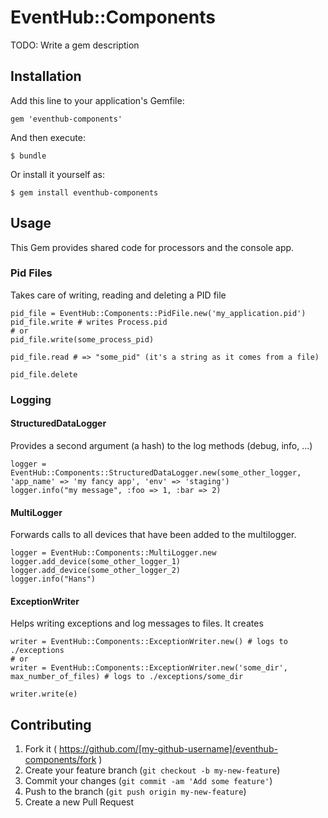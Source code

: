 # EventHub::Components

TODO: Write a gem description

## Installation

Add this line to your application's Gemfile:

    gem 'eventhub-components'

And then execute:

    $ bundle

Or install it yourself as:

    $ gem install eventhub-components

## Usage

This Gem provides shared code for processors and the console app.

### Pid Files

Takes care of writing, reading and deleting a PID file

    pid_file = EventHub::Components::PidFile.new('my_application.pid')
    pid_file.write # writes Process.pid
    # or
    pid_file.write(some_process_pid)

    pid_file.read # => "some_pid" (it's a string as it comes from a file)

    pid_file.delete


### Logging

#### StructuredDataLogger

Provides a second argument (a hash) to the log methods (debug, info, ...)

    logger = EventHub::Components::StructuredDataLogger.new(some_other_logger, 'app_name' => 'my fancy app', 'env' => 'staging')
    logger.info("my message", :foo => 1, :bar => 2)


#### MultiLogger

Forwards calls to all devices that have been added to the multilogger.

    logger = EventHub::Components::MultiLogger.new
    logger.add_device(some_other_logger_1)
    logger.add_device(some_other_logger_2)
    logger.info("Hans")

#### ExceptionWriter

Helps writing exceptions and log messages to files. It creates

    writer = EventHub::Components::ExceptionWriter.new() # logs to ./exceptions
    # or
    writer = EventHub::Components::ExceptionWriter.new('some_dir', max_number_of_files) # logs to ./exceptions/some_dir

    writer.write(e)


## Contributing

1. Fork it ( https://github.com/[my-github-username]/eventhub-components/fork )
2. Create your feature branch (`git checkout -b my-new-feature`)
3. Commit your changes (`git commit -am 'Add some feature'`)
4. Push to the branch (`git push origin my-new-feature`)
5. Create a new Pull Request
